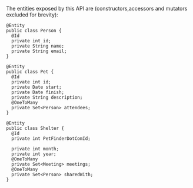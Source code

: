 The entities exposed by this API are (constructors,accessors and mutators excluded for brevity):

````code
@Entity
public class Person {
  @Id
  private int id;
  private String name;
  private String email;
}
````
````code
@Entity
public class Pet {
  @Id
  private int id;
  private Date start;
  private Date finish;
  private String description;
  @OneToMany
  private Set<Person> attendees;
}
````
````code
@Entity
public class Shelter {
  @Id
  private int PetFinderDotComId;
  
  private int month;
  private int year;
  @OneToMany
  private Set<Meeting> meetings;
  @OneToMany
  private Set<Person> sharedWith;
}
````